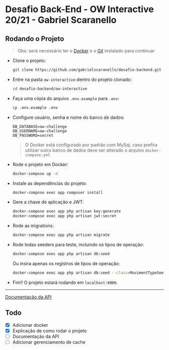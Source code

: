 # Desafio Back-End - OW Interactive 20/21 - Gabriel Scaranello

## Rodando o Projeto

> Obs: será necessário ter o [Docker](https://www.docker.com/) e o [Git](https://git-scm.com/) instalado para continuar

- Clone o projeto:
  ```bash
  git clone https://github.com/gabrielscaranello/desafio-backend.git
  ```
- Entre na pasta `ow-interactive` dentro do projeto clonado:
  ```bash
  cd desafio-backend/ow-interactive
  ```
- Faça uma cópia do arquivo `.env.example` para `.env`:
  ```bash
  cp .env.example .env
  ```
- Configure usuário, senha e nome do banco de dados:

  ```dotenv
  DB_DATABASE=ow-challenge
  DB_USERNAME=ow-challenge
  DB_PASSWORD=secret
  ```

  > O Docker está configurado por padrão com MySql, caso prefira utilizar outro banco de dados deve ser alterado o arquivo `docker-compose.yml`

- Rode o projeto em Docker:
  ```bash
  docker-compose up -d
  ```
- Instale as dependências do projeto:
  ```bash
  docker-compose exec app composer install
  ```
- Gere a chave de aplicação e JWT:
  ```bash
  docker-compose exec app php artisan key:generate
  docker-compose exec app php artisan jwt:secret
  ```
- Rode as migrations:
  ```bash
  docker-compose exec app php artisan migrate
  ```
- Rode todas seeders para teste, incluindo os tipos de operação:
  ```bash
  docker-compose exec app php artisan db:seed
  ```
  Ou insira apenas os registros de tipos de operação:
  ```bash
  docker-compose exec app php artisan db:seed --class=MovimentTypeSeeder
  ```
- Fim!! O projeto estará rodando em `localhost:8000`.

---

[Documentação da API](./API-DOCS.md)

## Todo

- [x] Adicionar docker
- [x] Explicação de como rodar o projeto
- [ ] Documentação da API
- [ ] Adicionar gerenciamento de cache

